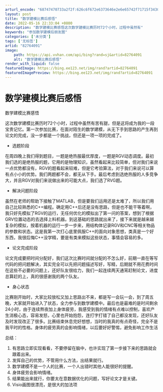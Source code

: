 ```yaml
---
arturl_encode: "68747470733a2f2f:626c6f672e6373646e2e6e65742f71715f3430373233353534:2f61727469636c652f64657461696c732f3832373634303931"
layout: post
title: "数学建模比赛后感悟"
date: 2022-05-16 22:33:04 +0800
description: "数学建模比赛感悟这次数学建模比赛历时72个小时，过程中虽然有"
keywords: "参加数学建模后朋友圈"
categories: ['未分类']
tags: ['无标签']
artid: "82764091"
image:
    path: https://api.vvhan.com/api/bing?rand=sj&artid=82764091
    alt: "数学建模比赛后感悟"
render_with_liquid: false
featuredImage: https://bing.ee123.net/img/rand?artid=82764091
featuredImagePreview: https://bing.ee123.net/img/rand?artid=82764091
---
```


# 数学建模比赛后感悟

数学建模比赛感悟

这次数学建模比赛历时72个小时，过程中虽然有苦有甜，但是这将成为我的一段宝贵记忆。第一次参加比赛，在面对陌生的数学建模，从无下手到思路的产生再到论文的完成，没一步都是一个挑战，但还是一项一项的完成了。

* 选题阶段

在周四晚上我们得到题目，一题是绝热服最优厚度，一题是RGV动态调度。最初我们选的是绝热服的题，它用的是物理知识，虽然看起来比较简单，但对我们来说一点优势都没有，RGV的题看起来较难，但是它考验算法，对于我们来说可以算有点小小的优势。我们两题都不会，都无从下手。最后考虑到选绝热服的人多竞争大，并且RGV对我们来说做出来的可能大点，我们选了RVG题。

* 解决问题阶段

虽然在老师的帮助下接触了MATLAB，但是要我们运用还是太难了，所以我们用自己比较熟悉的C++编程。确定用C++后还是没有思路，但是也不能干等着啊，我只好先模拟了RGV的运行，无任何优化的模拟出了第一问的答案，想到了根据GRV位置动态的去选择上料机器。到这基础的思路就出来了，接下来就是越来越复杂的模拟，按着机器的运行一步一步来，用结构体记录RGV和CNC等相关物品的参数和状态。这是我第一次打心底里佩服C++的面向对象思想，类真是一个好东西，我很后悔C++没学精，要是有类来模拟这些状态，事情会容易的多。

* 论文完成阶段

论文完成要把时间分配好，我们这次比赛时间就分配的不怎么好，前期一直在等写代码的把问题解决，其实完全可以先把问题描述写好，写精，后期就不用花费时间在这些不必要的问题上，还好队友很给力，我们一起连续两天通宵赶制论文，进度总算赶的上，真的很感谢我的两个队友。

* 身心状态

比赛刚开始时，大家比较放松又加上思路出不来，都是写一会玩一会，到了周五晚，大家就开始进入了状态，全力参与到数学建模中。最后也是最难的是时间剩余24小时，由于连续熬夜加上身体疲劳，我感受到我的情绪有点难以控制，喜欢产生消极心态，容易发怒，心里也开始抱怨，连打字打错了自己都没发现，还好队友及时发现改正了很多。比赛结束休息完好想想，当时的我真的有点奇怪，完全不是我平时的性格。身体的疲劳真的会影响情绪，以后要好好警惕，避免影响工作生活

总结：

1. 有思路立即实现看看，不要停留在脑中，也许实现了第一步接下来的思路就会跟着出来。
2. 发挥自己的优势，不管用什么方法，出结果就行。
3. 数学建模不是一个人的比赛，一个人出错时其他人能很好的提醒。
4. 身体疲劳会影响情绪。
5. 结果能出来就行，你要太在意数据优化的问题，写好论文才是关键。
6. Visio画图很漂亮，是很大的加法项